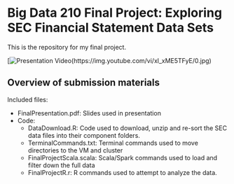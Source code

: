 # Big Data 210 Final Project: Exploring SEC Financial Statement Data Sets

This is the repository for my final project.

[![Presentation Video(https://img.youtube.com/vi/xl_xME5TFyE/0.jpg)](https://www.youtube.com/watch?v=xl_xME5TFyE&feature=youtu.be)

## Overview of submission materials

Included files:
  - FinalPresentation.pdf: Slides used in presentation 
  - Code:
    - DataDownload.R: Code used to download, unzip and re-sort the SEC data files into their component folders. 
	 - TerminalCommands.txt: Terminal commands used to move directories to the VM and cluster
	 - FinalProjectScala.scala: Scala/Spark commands used to load and filter down the full data
	 - FinalProjectR.r: R commands used to attempt to analyze the data.

